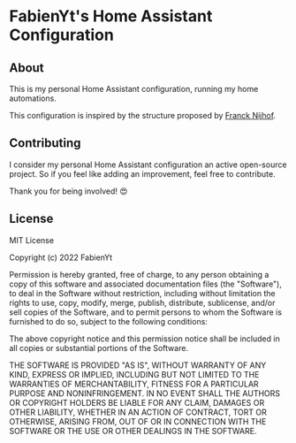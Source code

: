 # FabienYt's Home Assistant Configuration

## About

This is my personal Home Assistant configuration, running my home automations.

This configuration is inspired by the structure proposed by [Franck Nijhof](https://github.com/frenck/home-assistant-config).

## Contributing

I consider my personal Home Assistant configuration an active open-source project.
So if you feel like adding an improvement, feel free to contribute.

Thank you for being involved! :heart_eyes:

## License

MIT License

Copyright (c) 2022 FabienYt

Permission is hereby granted, free of charge, to any person obtaining a copy
of this software and associated documentation files (the "Software"), to deal
in the Software without restriction, including without limitation the rights
to use, copy, modify, merge, publish, distribute, sublicense, and/or sell
copies of the Software, and to permit persons to whom the Software is
furnished to do so, subject to the following conditions:

The above copyright notice and this permission notice shall be included in all
copies or substantial portions of the Software.

THE SOFTWARE IS PROVIDED "AS IS", WITHOUT WARRANTY OF ANY KIND, EXPRESS OR
IMPLIED, INCLUDING BUT NOT LIMITED TO THE WARRANTIES OF MERCHANTABILITY,
FITNESS FOR A PARTICULAR PURPOSE AND NONINFRINGEMENT. IN NO EVENT SHALL THE
AUTHORS OR COPYRIGHT HOLDERS BE LIABLE FOR ANY CLAIM, DAMAGES OR OTHER
LIABILITY, WHETHER IN AN ACTION OF CONTRACT, TORT OR OTHERWISE, ARISING FROM,
OUT OF OR IN CONNECTION WITH THE SOFTWARE OR THE USE OR OTHER DEALINGS IN THE
SOFTWARE.
